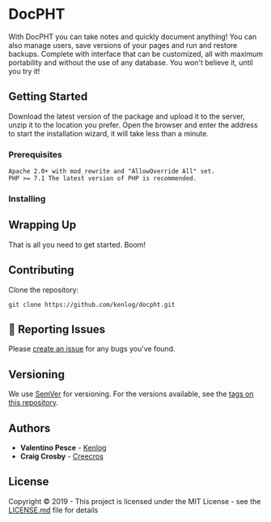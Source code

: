 # DocPHT

With DocPHT you can take notes and quickly document anything! You can also manage users, save versions of your pages and run and restore backups. Complete with interface that can be customized, all with maximum portability and without
the use of any database. You won't believe it, until you try it!


## Getting Started

Download the latest version of the package and upload it to the server, unzip it to the location you prefer. Open the browser and enter the address to start the installation wizard, it will take less than a minute.

### Prerequisites

```
Apache 2.0+ with mod_rewrite and "AllowOverride All" set.
PHP >= 7.1 The latest version of PHP is recommended.
```

### Installing


## Wrapping Up
That is all you need to get started. Boom! 

## Contributing
Clone the repository: 
```console 
git clone https://github.com/kenlog/docpht.git
```
:bug: Reporting Issues
------------
Please [create an issue](https://github.com/kenlog/docpht/issues) for any bugs you've found.

## Versioning

We use [SemVer](http://semver.org/) for versioning. For the versions available, see the [tags on this repository](https://github.com/kenlog/docpht/tags). 

## Authors

* **Valentino Pesce** - [Kenlog](https://github.com/kenlog)
* **Craig Crosby** - [Creecros](https://github.com/creecros)

## License

Copyright © 2019 - This project is licensed under the MIT License - see the [LICENSE.md](LICENSE) file for details 